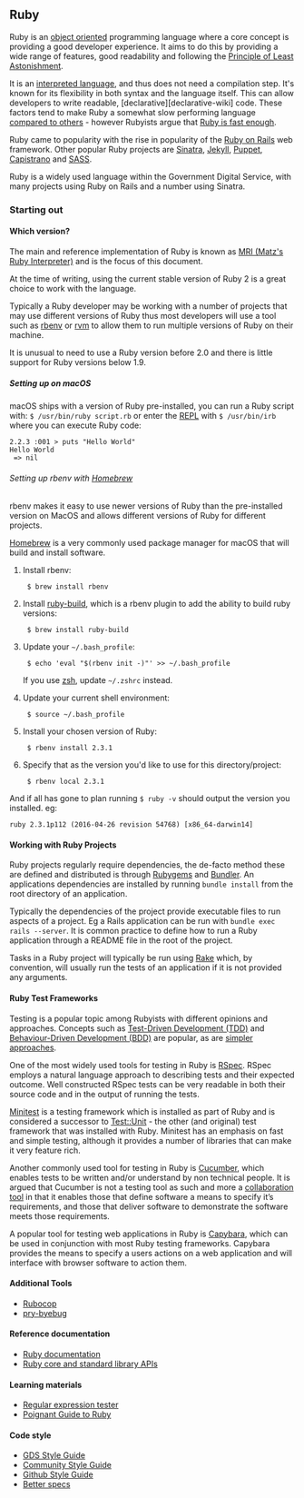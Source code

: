 
## Ruby

Ruby is an [object oriented][oop-wiki] programming language where a core
concept is providing a good developer experience. It aims to do this by
providing a wide range of features, good readability and following
the [Principle of Least Astonishment][pola-wiki].

It is an [interpreted language][interpreted-wiki], and thus does not need a
compilation step. It's known for its flexibility in both syntax and the
language itself. This can allow developers to write readable,
[declarative][declarative-wiki] code. These factors tend to make Ruby a
somewhat slow performing language [compared to others][ruby-go-comparison] -
however Rubyists argue that [Ruby is fast enough][ruby-fast-enough].

Ruby came to popularity with the rise in popularity of the
[Ruby on Rails](/resources/frameworks/rails.md) web framework. Other popular Ruby projects are
[Sinatra](http://www.sinatrarb.com/), [Jekyll](https://jekyllrb.com/),
[Puppet](https://puppet.com/), [Capistrano](http://capistranorb.com/) and
[SASS](http://sass-lang.com/).

Ruby is a widely used language within the Government Digital Service, with many
projects using Ruby on Rails and a number using Sinatra.

### Starting out

#### Which version?

The main and reference implementation of Ruby is known as [MRI
(Matz's Ruby Interpreter)][mri-wiki] and is the focus of this document.

At the time of writing, using the current stable version of Ruby 2 is a great
choice to work with the language.

Typically a Ruby developer may be working with a number of projects that may
use different versions of Ruby thus most developers will use a tool such as
[rbenv](http://rbenv.org) or [rvm](https://rvm.io/) to allow them to run
multiple versions of Ruby on their machine.

It is unusual to need to use a Ruby version before 2.0 and there is little
support for Ruby versions below 1.9.

##### Setting up on macOS

macOS ships with a version of Ruby pre-installed, you can run a Ruby script
with: `$ /usr/bin/ruby script.rb` or enter the [REPL][repl] with
`$ /usr/bin/irb` where you can execute Ruby code:

```
2.2.3 :001 > puts "Hello World"
Hello World
 => nil
```

###### Setting up rbenv with [Homebrew](http://brew.sh/)

rbenv makes it easy to use newer versions of Ruby than the pre-installed
version on MacOS and allows different versions of Ruby for different projects.

[Homebrew](http://brew.sh/) is a very commonly used package manager for macOS
that will build and install software.

1. Install rbenv:

        $ brew install rbenv

2. Install [ruby-build](https://github.com/rbenv/ruby-build), which is a rbenv
   plugin to add the ability to build ruby versions:

        $ brew install ruby-build

3. Update your `~/.bash_profile`:

        $ echo 'eval "$(rbenv init -)"' >> ~/.bash_profile

   If you use [zsh][zsh], update  `~/.zshrc` instead.

4. Update your current shell environment:

        $ source ~/.bash_profile

5. Install your chosen version of Ruby:

        $ rbenv install 2.3.1

6. Specify that as the version you'd like to use for this directory/project:

        $ rbenv local 2.3.1

And if all has gone to plan running `$ ruby -v` should output the version you
installed. eg:

```
ruby 2.3.1p112 (2016-04-26 revision 54768) [x86_64-darwin14]
```

#### Working with Ruby Projects

Ruby projects regularly require dependencies, the de-facto method these are
defined and distributed is through [Rubygems](https://rubygems.org/) and
[Bundler](http://bundler.io/). An applications dependencies are installed by
running `bundle install` from the root directory of an application.

Typically the dependencies of the project provide executable files to run
aspects of a project. Eg a Rails application can be run with
`bundle exec rails --server`. It is common practice to define how to run a Ruby
application through a README file in the root of the project.

Tasks in a Ruby project will typically be run using [Rake][rake] which, by
convention, will usually run the tests of an application if it is not provided
any arguments.

#### Ruby Test Frameworks

Testing is a popular topic among Rubyists with different opinions and
approaches. Concepts such as [Test-Driven Development (TDD)][tdd-wiki] and
[Behaviour-Driven Development (BDD)][bdd-wiki] are popular, as are [simpler
approaches][dhh-testing].

One of the most widely used tools for testing in Ruby is [RSpec][rspec]. RSpec
employs a natural language approach to describing tests and their expected
outcome. Well constructed RSpec tests can be very readable in both their source
code and in the output of running the tests.

[Minitest][minitest] is a testing framework which is installed as part of Ruby
and is considered a successor to [Test::Unit][test-unit] - the other
(and original) test framework that was installed with Ruby. Minitest has an
emphasis on fast and simple testing, although it provides a number of
libraries that can make it very feature rich.

Another commonly used tool for testing in Ruby is [Cucumber][cucumber], which
enables tests to be written and/or understand by non technical people. It is
argued that Cucumber is not a testing tool as such and more a
[collaboration tool][cucumber-collaboration] in that it enables those that
define software a means to specify it’s requirements, and those that deliver
software to demonstrate the software meets those requirements.

A popular tool for testing web applications in Ruby is [Capybara][capybara],
which can be used in conjunction with most Ruby testing frameworks. Capybara
provides the means to specify a users actions on a web application and will
interface with browser software to action them.

#### Additional Tools

- [Rubocop](http://rubocop.readthedocs.io/en/latest/)
- [pry-byebug](https://github.com/deivid-rodriguez/pry-byebug)

#### Reference documentation

- [Ruby documentation](https://www.ruby-lang.org/en/documentation/)
- [Ruby core and standard library APIs](https://ruby-doc.org/)

#### Learning materials

- [Regular expression tester](http://rubular.com/)
- [Poignant Guide to Ruby](http://poignant.guide/)

#### Code style

- [GDS Style Guide](https://github.com/alphagov/styleguides/blob/master/ruby.md)
- [Community Style Guide](https://github.com/bbatsov/ruby-style-guide)
- [Github Style Guide](https://github.com/styleguide/ruby)
- [Better specs](http://betterspecs.org/)


[oop-wiki]: https://en.wikipedia.org/wiki/Object-oriented_programming
[pola-wiki]: https://en.wikipedia.org/wiki/Principle_of_least_astonishment
[interpreted-wiki]: https://en.wikipedia.org/wiki/Interpreted_language
[ruby-go-comparison]: https://web.archive.org/web/20171112101316/http://benchmarksgame.alioth.debian.org/u64q/compare.php?lang=yarv&lang2=go
[ruby-fast-enough]: https://m.signalvnoise.com/ruby-has-been-fast-enough-for-13-years-afff4a54abc7#.ibnrrqrki
[mri-wiki]: https://en.wikipedia.org/wiki/Ruby_MRI
[tdd-wiki]: https://en.wikipedia.org/wiki/Test-driven_development
[bdd-wiki]: https://en.wikipedia.org/wiki/Behavior-driven_development
[dhh-testing]: http://david.heinemeierhansson.com/2014/tdd-is-dead-long-live-testing.html
[rspec]: http://rspec.info/
[minitest]: http://docs.seattlerb.org/minitest/
[test-unit]: http://test-unit.github.io/
[cucumber]: https://cucumber.io
[cucumber-collaboration]: https://cucumber.io/blog/2014/03/03/the-worlds-most-misunderstood-collaboration-tool
[capybara]: http://jnicklas.github.io/capybara/
[rake]: https://github.com/ruby/rake
[repl]: https://en.wikipedia.org/wiki/Read%E2%80%93eval%E2%80%93print_loop
[zsh]: http://www.zsh.org/
